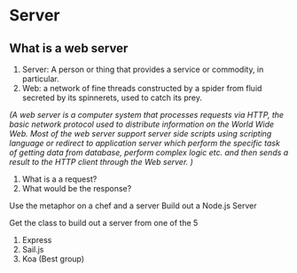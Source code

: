 # Server

## What is a web server

1. Server: A person or thing that provides a service or commodity, in particular.
2. Web: a network of fine threads constructed by a spider from fluid secreted by its spinnerets, used to catch its prey.

*(A web server is a computer system that processes requests via HTTP, the basic network protocol used to distribute information on the World Wide Web.
  Most of the web server support server side scripts using scripting language or redirect to application server which perform the specific task of getting data from database, perform complex logic etc. and then sends a result to the HTTP client through the Web server.
)*

1. What is a a request?
2. What would be the response?

Use the metaphor on a chef and a server
Build out a Node.js Server

Get the class to build out a server from one of the 5
1. Express
2. Sail.js
3. Koa (Best group)
